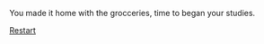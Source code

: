 You made it home with the grocceries, time to began your studies.

[Restart](situations/dismissal.md)